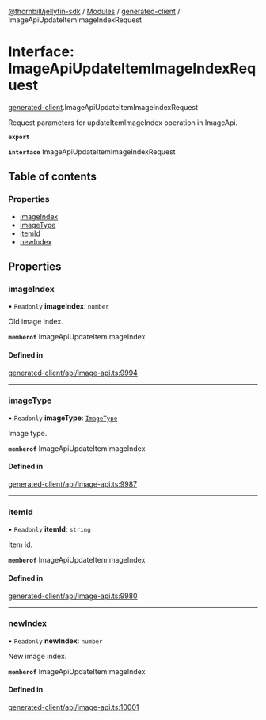 [@thornbill/jellyfin-sdk](../README.md) / [Modules](../modules.md) / [generated-client](../modules/generated_client.md) / ImageApiUpdateItemImageIndexRequest

# Interface: ImageApiUpdateItemImageIndexRequest

[generated-client](../modules/generated_client.md).ImageApiUpdateItemImageIndexRequest

Request parameters for updateItemImageIndex operation in ImageApi.

**`export`**

**`interface`** ImageApiUpdateItemImageIndexRequest

## Table of contents

### Properties

- [imageIndex](generated_client.ImageApiUpdateItemImageIndexRequest.md#imageindex)
- [imageType](generated_client.ImageApiUpdateItemImageIndexRequest.md#imagetype)
- [itemId](generated_client.ImageApiUpdateItemImageIndexRequest.md#itemid)
- [newIndex](generated_client.ImageApiUpdateItemImageIndexRequest.md#newindex)

## Properties

### imageIndex

• `Readonly` **imageIndex**: `number`

Old image index.

**`memberof`** ImageApiUpdateItemImageIndex

#### Defined in

[generated-client/api/image-api.ts:9994](https://github.com/thornbill/jellyfin-sdk-typescript/blob/b5d0506/src/generated-client/api/image-api.ts#L9994)

___

### imageType

• `Readonly` **imageType**: [`ImageType`](../enums/generated_client.ImageType.md)

Image type.

**`memberof`** ImageApiUpdateItemImageIndex

#### Defined in

[generated-client/api/image-api.ts:9987](https://github.com/thornbill/jellyfin-sdk-typescript/blob/b5d0506/src/generated-client/api/image-api.ts#L9987)

___

### itemId

• `Readonly` **itemId**: `string`

Item id.

**`memberof`** ImageApiUpdateItemImageIndex

#### Defined in

[generated-client/api/image-api.ts:9980](https://github.com/thornbill/jellyfin-sdk-typescript/blob/b5d0506/src/generated-client/api/image-api.ts#L9980)

___

### newIndex

• `Readonly` **newIndex**: `number`

New image index.

**`memberof`** ImageApiUpdateItemImageIndex

#### Defined in

[generated-client/api/image-api.ts:10001](https://github.com/thornbill/jellyfin-sdk-typescript/blob/b5d0506/src/generated-client/api/image-api.ts#L10001)
